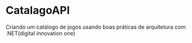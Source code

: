 # CatalagoAPI
Criando um catálogo de jogos usando boas práticas de arquitetura com .NET(digital innovation one)

